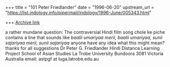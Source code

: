 +++
title = "101 Peter Friedlander"
date = "1996-06-20"
upstream_url = "https://list.indology.info/pipermail/indology/1996-June/005343.html"

+++
[Archive link](https://list.indology.info/pipermail/indology/1996-June/005343.html)

a rather mundane question:
The contraversial Hindi film song chole ke piche contains a line that sounds
like *baalii umariyaa merii, baalii umariyaa, sunii sajariyaa merii, sunii
sajariyaa*
anyone have any idea what this might mean?
thanks for all suggestions
Dr Peter G. Friedlander
Hindi Distance Learning Project
School of Asian Studies
La Trobe University
Bundoora 3081
Victoria
Australia
email: astpgf at luga.latrobe.edu.au





